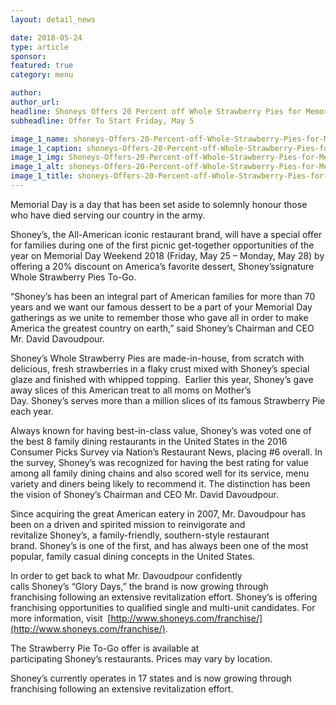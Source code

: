 ```yaml
---
layout: detail_news

date: 2018-05-24
type: article
sponsor:
featured: true
category: menu        

author:  
author_url: 
headline: Shoneys Offers 20 Percent off Whole Strawberry Pies for Memorial Day Weekend 2018
subheadline: Offer To Start Friday, May 5 

image_1_name: shoneys-Offers-20-Percent-off-Whole-Strawberry-Pies-for-Memorial-Day-Weekend-2018-25265
image_1_caption: shoneys-Offers-20-Percent-off-Whole-Strawberry-Pies-for-Memorial-Day-Weekend-2018-25265
image_1_img: Shoneys-Offers-20-Percent-off-Whole-Strawberry-Pies-for-Memorial-Day-Weekend-2018-25265.jpg
image_1_alt: shoneys-Offers-20-Percent-off-Whole-Strawberry-Pies-for-Memorial-Day-Weekend-2018-25265
image_1_title: shoneys-Offers-20-Percent-off-Whole-Strawberry-Pies-for-Memorial-Day-Weekend-2018-25265
---
```

	
Memorial Day is a day that has been set aside to solemnly honour those who have died serving our country in the army.

<!--more-->Shoney&rsquo;s, the All-American iconic restaurant brand, will have a special offer for families during one of the first picnic get-together opportunities of the year on Memorial Day Weekend 2018 (Friday, May 25 &ndash; Monday, May 28) by offering a 20% discount on America&rsquo;s favorite dessert,&nbsp;Shoney&rsquo;ssignature Whole Strawberry Pies To-Go.

&ldquo;Shoney&rsquo;s&nbsp;has been an integral part of American families for more than 70 years and we want our famous dessert to be a part of your Memorial Day gatherings as we unite to remember those who gave all in order to make America the greatest country on earth,&rdquo; said&nbsp;Shoney&rsquo;s&nbsp;Chairman and CEO Mr. David Davoudpour.

Shoney&rsquo;s&nbsp;Whole Strawberry Pies are made-in-house, from scratch with delicious, fresh strawberries in a flaky crust mixed with&nbsp;Shoney&rsquo;s&nbsp;special glaze and finished with whipped topping. &nbsp;Earlier this year,&nbsp;Shoney&rsquo;s&nbsp;gave away slices of this American treat to all moms on Mother&rsquo;s Day.&nbsp;Shoney&rsquo;s&nbsp;serves more than a million slices of its famous Strawberry Pie each year.

Always known for having best-in-class value,&nbsp;Shoney&rsquo;s&nbsp;was voted one of the best 8 family dining restaurants in the United States in the&nbsp;2016 Consumer Picks Survey via Nation&rsquo;s Restaurant News, placing #6 overall. In the survey,&nbsp;Shoney&rsquo;s&nbsp;was recognized for having the best rating for value among all family dining chains and also scored well for its service, menu variety and diners being likely to recommend it. The distinction has been the vision of&nbsp;Shoney&rsquo;s&nbsp;Chairman and CEO Mr. David Davoudpour.

Since acquiring the great American eatery in 2007, Mr. Davoudpour has been on a driven and spirited mission to reinvigorate and revitalize&nbsp;Shoney&rsquo;s, a family-friendly, southern-style restaurant brand.&nbsp;Shoney&rsquo;s&nbsp;is one of the first, and has always been one of the most popular, family casual dining concepts in the United States.

In order to get back to what Mr. Davoudpour confidently calls&nbsp;Shoney&rsquo;s&nbsp;&ldquo;Glory Days,&rdquo; the brand is&nbsp;now growing through franchising&nbsp;following an extensive revitalization effort.&nbsp;Shoney&rsquo;s&nbsp;is offering franchising opportunities to qualified single and multi-unit candidates. For more information, visit&nbsp;
[http://www.shoneys.com/franchise/](http://www.shoneys.com/franchise/).

The Strawberry Pie To-Go offer is available at participating&nbsp;Shoney&rsquo;s&nbsp;restaurants. Prices may vary by location.

Shoney&rsquo;s&nbsp;currently operates in 17 states and is&nbsp;now growing through franchising&nbsp;following an extensive revitalization effort.&nbsp;